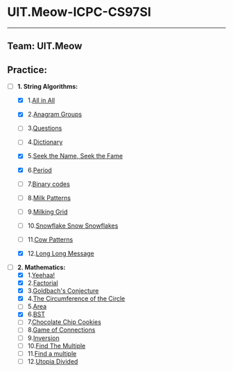 # UIT.Meow-ICPC-CS97SI
---
## Team: UIT.Meow

## Practice:

- [ ] **1. String Algorithms:**
  - [x] 1.[All in All](http://poj.org/problem?id=1936)
  - [x] 2.[Anagram Groups](http://poj.org/problem?id=2408)
  - [ ] 3.[Questions](http://poj.org/problem?id=2359)
  - [ ] 4.[Dictionary](http://poj.org/problem?id=1750)
  - [x] 5.[Seek the Name, Seek the Fame](http://poj.org/problem?id=2752)
  - [x] 6.[Period](http://poj.org/problem?id=1961)
  - [ ] 7.[Binary codes](http://poj.org/problem?id=1147)
  - [ ] 8.[Milk Patterns](http://poj.org/problem?id=3261)
  - [ ] 9.[Milking Grid](http://poj.org/problem?id=2185)
  - [ ] 10.[Snowflake Snow Snowflakes](http://poj.org/problem?id=3349)
  - [ ] 11.[Cow Patterns](http://poj.org/problem?id=3167)
  - [x] 12.[Long Long Message](http://poj.org/problem?id=2774)

  
- [ ] **2. Mathematics:**
  - [x] 1.[Yeehaa!](http://poj.org/problem?id=1799)
  - [x] 2.[Factorial](http://poj.org/problem?id=1401)
  - [x] 3.[Goldbach's Conjecture](http://poj.org/problem?id=2262)
  - [x] 4.[The Circumference of the Circle](http://poj.org/problem?id=2242)
  - [ ] 5.[Area](http://poj.org/problem?id=1654)
  - [x] 6.[BST](http://poj.org/problem?id=2309)
  - [ ] 7.[Chocolate Chip Cookies](http://poj.org/problem?id=2693)
  - [ ] 8.[Game of Connections](http://poj.org/problem?id=2084)
  - [ ] 9.[Inversion](http://poj.org/problem?id=2085)
  - [ ] 10.[Find The Multiple](http://poj.org/problem?id=1426)
  - [ ] 11.[Find a multiple](http://poj.org/problem?id=2356)
  - [ ] 12.[Utopia Divided](http://poj.org/problem?id=1148)
